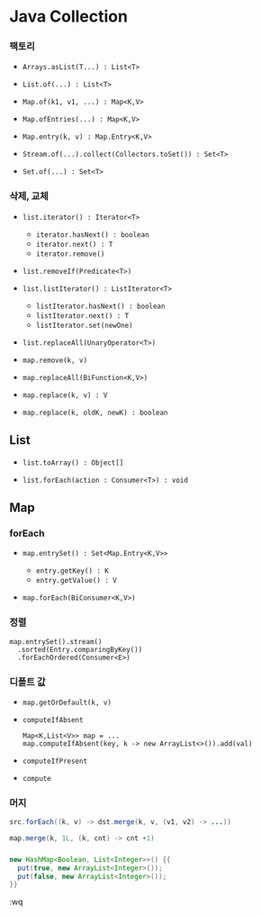# Java Collection

### 팩토리

- `Arrays.asList(T...) : List<T>`
- `List.of(...) : List<T>`

- `Map.of(k1, v1, ...) : Map<K,V>`
- `Map.ofEntries(...) : Map<K,V>`
- `Map.entry(k, v) : Map.Entry<K,V>`

- `Stream.of(...).collect(Collectors.toSet()) : Set<T>`
- `Set.of(...) : Set<T>`

### 삭제, 교체

- `list.iterator() : Iterator<T>`
  - `iterator.hasNext() : boolean`
  - `iterator.next() : T`
  - `iterator.remove()`

- `list.removeIf(Predicate<T>)`

- `list.listIterator() : ListIterator<T>`
  - `listIterator.hasNext() : boolean`
  - `listIterator.next() : T`
  - `listIterator.set(newOne)`

- `list.replaceAll(UnaryOperator<T>)`

- `map.remove(k, v)`

- `map.replaceAll(BiFunction<K,V>)`
- `map.replace(k, v) : V`
- `map.replace(k, oldK, newK) : boolean`

## List

- `list.toArray() : Object[]`

- `list.forEach(action : Consumer<T>) : void`

## Map

### forEach

- `map.entrySet() : Set<Map.Entry<K,V>>`
  - `entry.getKey() : K`
  - `entry.getValue() : V`

- `map.forEach(BiConsumer<K,V>)`

### 정렬

```
map.entrySet().stream()
  .sorted(Entry.comparingByKey())
  .forEachOrdered(Consumer<E>)
```

### 디폴트 값

- `map.getOrDefault(k, v)`

- `computeIfAbsent`
  ```
  Map<K,List<V>> map = ...
  map.computeIfAbsent(key, k -> new ArrayList<>()).add(val)
  ```
- `computeIfPresent`
- `compute`

### 머지

```java
src.forEach((k, v) -> dst.merge(k, v, (v1, v2) -> ...))

map.merge(k, 1L, (k, cnt) -> cnt +1)
```

### 

```java
new HashMap<Boolean, List<Integer>>() {{
  put(true, new ArrayList<Integer>());
  put(false, new ArrayList<Integer>());
}}
```

:wq